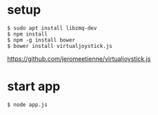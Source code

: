 # setup

```
$ sudo apt install libzmq-dev
$ npm install
$ npm -g install bower
$ bower install virtualjoystick.js
```

https://github.com/jeromeetienne/virtualjoystick.js

# start app
```
$ node app.js
```